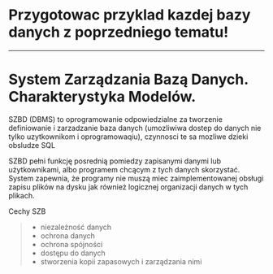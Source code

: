 # Przygotowac przyklad **kazdej** bazy danych z poprzedniego tematu!

------------------

# System Zarządzania Bazą Danych. Charakterystyka Modelów.

SZBD (DBMS) to oprogramowanie odpowiedzialne za tworzenie definiowanie i zarzadzanie baza danych (umozliwiwa dostep do danych nie tylko uzytkownikom i oprogramowaqiu), czynnosci te sa mozliwe dzieki obsludze SQL

SZBD pełni funkcję posrednią pomiedzy zapisanymi danymi lub użytkownikami, albo programem chcącym z tych danych skorzystać. System zapewnia, że programy nie muszą miec zaimplementowanej obsługi zapisu plików na dysku jak również logicznej organizacji danych w tych plikach.

Cechy SZB
> - niezależność danych
> - ochrona danych
> - ochrona spójności
> - dostępu do danych
> - stworzenia kopii zapasowych i zarządzania nimi

